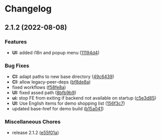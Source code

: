 # Changelog

## 2.1.2 (2022-08-08)


### Features

* **UI:** added i18n and popup menu ([11194d4](https://github.com/Syntoxr/ShoppingList-FE/commit/11194d443c49acc7af62dde2e186077395f3e053))


### Bug Fixes

* **CI:** adapt paths to new base directory ([49c6439](https://github.com/Syntoxr/ShoppingList-FE/commit/49c64395e1c4744c5500410f7a22df23242d5e8e))
* **CI:** allow legacy-peer-deps ([bf8de8a](https://github.com/Syntoxr/ShoppingList-FE/commit/bf8de8a7338bd588e38cebe705b5a6f7d0e07c3a))
* fixed workflows ([f58fe8a](https://github.com/Syntoxr/ShoppingList-FE/commit/f58fe8a58d1dc149e5a1f6c9b3d4f03534ccdfff))
* **UI:** fixed assed path ([8bfb9b9](https://github.com/Syntoxr/ShoppingList-FE/commit/8bfb9b9b49b26f0ab256afe65febae4eb71603a9))
* **ui:** stop FE from exiting if backend not available on startup ([c5e3d85](https://github.com/Syntoxr/ShoppingList-FE/commit/c5e3d85642335e7fb0b492249cbf1ef81f37e572))
* **UI:** Use English items for demo shopping list ([156f3c7](https://github.com/Syntoxr/ShoppingList-FE/commit/156f3c79a16e39cb34fec94ea5ac3a65bb0bf8ad))
* updated base-href for demo build ([b15a041](https://github.com/Syntoxr/ShoppingList-FE/commit/b15a041fcd0ca2d9ec2e6a7584e2f2f251994674))


### Miscellaneous Chores

* release 2.1.2 ([e55f01a](https://github.com/Syntoxr/ShoppingList-FE/commit/e55f01a6fc32a020b8d8380e771d6538dcfc94b5))
